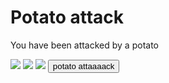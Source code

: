 # Potato attack

You have been attacked by a potato

<img src="https://raw.githubusercontent.com/david4096/potato-attack/master/mashed.svg" />
<object id="svg-object" data="https://raw.githubusercontent.com/david4096/potato-attack/master/potato.svg" type="image/svg+xml"></object>
<object id="svg-object" data="https://raw.githubusercontent.com/david4096/potato-attack/master/mashed.svg" type="image/svg+xml"></object>
<object id="svg-object" data="https://raw.githubusercontent.com/david4096/potato-attack/master/fried.svg" type="image/svg+xml"></object>
<img src="https://raw.githubusercontent.com/david4096/potato-attack/master/fried.svg" />
<img src="https://raw.githubusercontent.com/david4096/potato-attack/master/mashed.svg" />
<button class="mat-focus-indicator mat-flat-button mat-button-base mat-primary">potato attaaaack</button>

